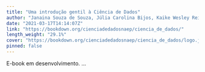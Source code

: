 ```yaml
---
title: "Uma introdução gentil à Ciência de Dados"
author: "Janaina Souza de Souza, Júlia Carolina Bijos, Kaike Wesley Reis"
date: "2021-03-17T14:14:07Z"
link: "https://bookdown.org/cienciadedadosnaep/ciencia_de_dados/"
length_weight: "29.1%"
cover: "https://bookdown.org/cienciadedadosnaep/ciencia_de_dados/logo.jpeg"
pinned: false
---
```


E-book em desenvolvimento. ...

